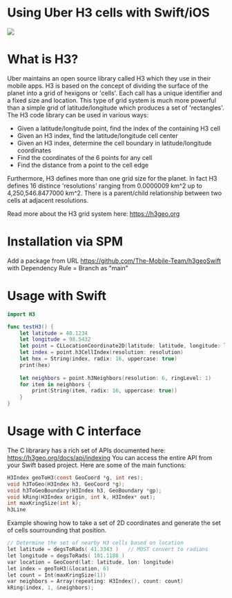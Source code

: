 # Using Uber H3 cells with Swift/iOS
<img src="https://github.com/ehmjaysee/h3-ios/blob/master/assets/h3.png" /> 

# What is H3?

Uber maintains an open source library called H3 which they use in their mobile apps. H3 is based on the concept of dividing the surface of the planet into a grid of hexigons or 'cells'. Each call has a unique identifier and a fixed size and location. This type of grid system is much more powerful than a simple grid of latitude/longitude which produces a set of 'rectangles'. The H3 code library can be used in various ways:
- Given a latitude/longitude point, find the index of the containing H3 cell 
- Given an H3 index, find the latitude/longitude cell center
- Given an H3 index, determine the cell boundary in latitude/longitude coordinates
- Find the coordinates of the 6 points for any cell
- Find the distance from a point to the cell edge

Furthermore, H3 defines more than one grid size for the planet. In fact H3 defines 16 distince 'resolutions' ranging from 0.0000009 km^2 up to 4,250,546.8477000 km^2. There is a parent/child relationship between two cells at adjacent resolutions. 

Read more about the H3 grid system here: https://h3geo.org

# Installation via SPM

Add a package from URL https://github.com/The-Mobile-Team/h3geoSwift with Dependency Rule = Branch as "main"

# Usage with Swift

```swift
import H3

func testH3() {
    let latitude = 40.1234
    let longitude = 98.5432
    let point = CLLocationCoordinate2D(latitude: latitude, longitude: longitude)
    let index = point.h3CellIndex(resolution: resolution)
    let hex = String(index, radix: 16, uppercase: true)
    print(hex)
    
    let neighbors = point.h3Neighbors(resolution: 6, ringLevel: 1)
    for item in neighbors {  
        print(String(item, radix: 16, uppercase: true)) 
    }
}
```

# Usage with C interface

The C librarary has a rich set of APIs documented here:  https://h3geo.org/docs/api/indexing
You can access the entire API from your Swift based project. Here are some of the main functions:

```C
H3Index geoToH3(const GeoCoord *g, int res);
void h3ToGeo(H3Index h3, GeoCoord *g);
void h3ToGeoBoundary(H3Index h3, GeoBoundary *gp);
void kRing(H3Index origin, int k, H3Index* out);
int maxKringSize(int k);
h3Line
```

Example showing how to take a set of 2D coordinates and generate the set of cells sourrounding that position.

```c
// Determine the set of nearby H3 cells based on location
let latitude = degsToRads( 41.3343 )   // MUST convert to radians
let longitude = degsToRads( 101.1188 )
var location = GeoCoord(lat: latitude, lon: longitude)
let index = geoToH3(&location, 6)
let count = Int(maxKringSize(1))
var neighbors = Array(repeating: H3Index(), count: count)
kRing(index, 1, &neighbors);        
```
